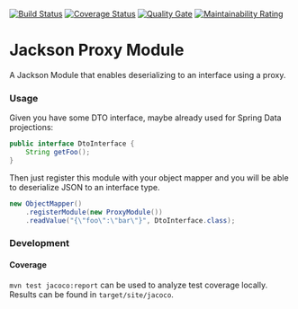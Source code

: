 [![Build Status](https://travis-ci.com/dexmo007/jackson-proxy-module.svg?branch=master)](https://travis-ci.com/dexmo007/jackson-proxy-module)
[![Coverage Status](https://coveralls.io/repos/github/dexmo007/jackson-proxy-module/badge.svg?branch=master)](https://coveralls.io/github/dexmo007/jackson-proxy-module?branch=master)
[![Quality Gate](https://sonarcloud.io/api/project_badges/measure?project=com.dexmohq.jackson%3Aproxy-module&metric=alert_status)](https://sonarcloud.io/dashboard?id=com.dexmohq.jackson%3Aproxy-module)
[![Maintainability Rating](https://sonarcloud.io/api/project_badges/measure?project=com.dexmohq.jackson%3Aproxy-module&metric=sqale_rating)](https://sonarcloud.io/dashboard?id=com.dexmohq.jackson%3Aproxy-module)

# Jackson Proxy Module
A Jackson Module that enables deserializing to an interface using a proxy.

### Usage
Given you have some DTO interface, maybe already used for Spring Data projections:
```java
public interface DtoInterface {
    String getFoo();
}
```
Then just register this module with your object mapper and you will be able to deserialize JSON to an interface
type.
```java
new ObjectMapper()
    .registerModule(new ProxyModule())
    .readValue("{\"foo\":\"bar\"}", DtoInterface.class);
```

### Development
#### Coverage
`mvn test jacoco:report` can be used to analyze test coverage locally. 
Results can be found in `target/site/jacoco`.
